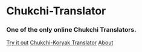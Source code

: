 # Chukchi-Translator
### One of the only online Chukchi Translators.
<a href="https://lb123658.github.io/Chukchi-Translator/">Try it out</a>
<a href="https://web.archive.org/web/20080620003356/http://www.ling-atlas.jp/dic/dic1224.html">Chukchi-Koryak Translator</a>
<a href="https://sites.google.com/view/explorer-search-engine/chukchi-language">About</a>
